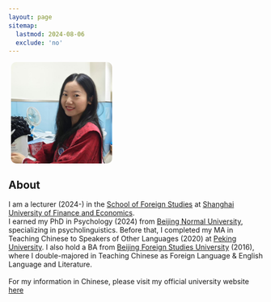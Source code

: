 ```yaml
---
layout: page
sitemap:
  lastmod: 2024-08-06
  exclude: 'no'
---
```

<div style="display: flex; align-items: baseline;">
  <img class="ProfilePic" 
       width="200" 
       alt="Siyi Jiang" 
       style="margin-left: 5px; margin-right: 20px; border-radius: 10px; background-color: rgba(255, 255, 255, 0.5);"
    src="IMG_4681.jpg">
</div>

## About
I am a lecturer (2024-) in the [School of Foreign Studies](https://sfs.sufe.edu.cn) at [Shanghai University of Finance and Economics](https://www.sufe.edu.cn).<br />
I earned my PhD in Psychology (2024) from [Beijing Normal University](https://www.bnu.edu.cn), specializing in psycholinguistics. Before that, I completed my MA in Teaching Chinese to Speakers of Other Languages (2020) at [Peking University](https://www.pku.edu.cn). I also hold a BA from [Beijing Foreign Studies University](http://www.bfsu.edu.cn) (2016), where I double-majored in Teaching Chinese as Foreign Language & English Language and Literature.
<br /><br />
For my information in Chinese, please visit my official university website [here](https://sfs.sufe.edu.cn/94/66/c4221a234598/page.htm)
